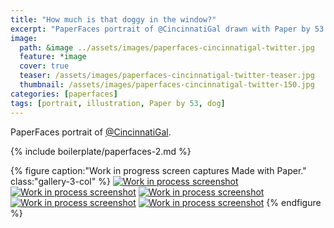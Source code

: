 ```yaml
---
title: "How much is that doggy in the window?"
excerpt: "PaperFaces portrait of @CincinnatiGal drawn with Paper by 53 on an iPad."
image: 
  path: &image ../assets/images/paperfaces-cincinnatigal-twitter.jpg 
  feature: *image
  cover: true
  teaser: /assets/images/paperfaces-cincinnatigal-twitter-teaser.jpg
  thumbnail: /assets/images/paperfaces-cincinnatigal-twitter-150.jpg
categories: [paperfaces]
tags: [portrait, illustration, Paper by 53, dog]
---
```


PaperFaces portrait of [@CincinnatiGal](https://twitter.com/CincinnatiGal).

{% include boilerplate/paperfaces-2.md %}

{% figure caption:"Work in progress screen captures Made with Paper." class:"gallery-3-col" %}
[![Work in process screenshot](/assets/images/paperfaces-cincinnatigal-process-1-600.jpg)](/assets/images/paperfaces-cincinnatigal-process-1-lg.jpg) [![Work in process screenshot](/assets/images/paperfaces-cincinnatigal-process-2-600.jpg)](/assets/images/paperfaces-cincinnatigal-process-2-lg.jpg) [![Work in process screenshot](/assets/images/paperfaces-cincinnatigal-process-3-600.jpg)](/assets/images/paperfaces-cincinnatigal-process-3-lg.jpg) [![Work in process screenshot](/assets/images/paperfaces-cincinnatigal-process-4-600.jpg)](/assets/images/paperfaces-cincinnatigal-process-4-lg.jpg) [![Work in process screenshot](/assets/images/paperfaces-cincinnatigal-process-5-600.jpg)](/assets/images/paperfaces-cincinnatigal-process-5-lg.jpg)
{% endfigure %}
